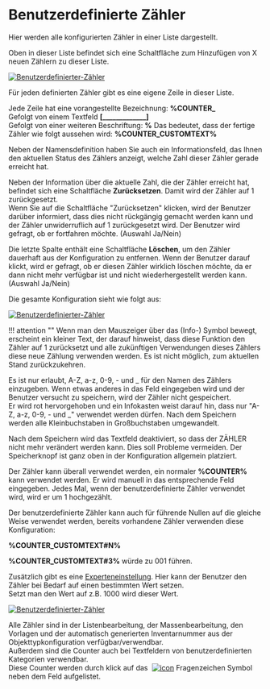 # Benutzerdefinierte Zähler

Hier werden alle konfigurierten Zähler in einer Liste dargestellt.

Oben in dieser Liste befindet sich eine Schaltfläche zum Hinzufügen von X neuen Zählern zu dieser Liste.

[![Benutzerdefinierter-Zähler](../assets/images/de/grundlagen/benutzerdefinierte-zaehler/1-bz.png)](../assets/images/de/grundlagen/benutzerdefinierte-zaehler/1-bz.png)

Für jeden definierten Zähler gibt es eine eigene Zeile in dieser Liste.

Jede Zeile hat eine vorangestellte Bezeichnung: **%COUNTER_**  
Gefolgt von einem Textfeld **[_____________]**  
Gefolgt von einer weiteren Beschriftung: **%**
Das bedeutet, dass der fertige Zähler wie folgt aussehen wird: **%COUNTER_CUSTOMTEXT%**

Neben der Namensdefinition haben Sie auch ein Informationsfeld, das Ihnen den aktuellen Status des Zählers anzeigt, welche Zahl dieser Zähler gerade erreicht hat.

Neben der Information über die aktuelle Zahl, die der Zähler erreicht hat, befindet sich eine Schaltfläche **Zurücksetzen**. Damit wird der Zähler auf 1 zurückgesetzt.  
Wenn Sie auf die Schaltfläche "Zurücksetzen" klicken, wird der Benutzer darüber informiert, dass dies nicht rückgängig gemacht werden kann und der Zähler unwiderruflich auf 1 zurückgesetzt wird. Der Benutzer wird gefragt, ob er fortfahren möchte. (Auswahl Ja/Nein)

Die letzte Spalte enthält eine Schaltfläche **Löschen**, um den Zähler dauerhaft aus der Konfiguration zu entfernen. Wenn der Benutzer darauf klickt, wird er gefragt, ob er diesen Zähler wirklich löschen möchte, da er dann nicht mehr verfügbar ist und nicht wiederhergestellt werden kann. (Auswahl Ja/Nein)

Die gesamte Konfiguration sieht wie folgt aus:

[![Benutzerdefinierter-Zähler](../assets/images/de/grundlagen/benutzerdefinierte-zaehler/2-bz.png)](../assets/images/de/grundlagen/benutzerdefinierte-zaehler/2-bz.png)

!!! attention ""
    Wenn man den Mauszeiger über das (Info-) Symbol bewegt, erscheint ein kleiner Text, der darauf hinweist, dass diese Funktion den Zähler auf 1 zurücksetzt und alle zukünftigen Verwendungen dieses Zählers diese neue Zählung verwenden werden.
    Es ist nicht möglich, zum aktuellen Stand zurückzukehren.

Es ist nur erlaubt, A-Z, a-z, 0-9, - und \_ für den Namen des Zählers einzugeben. Wenn etwas anderes in das Feld eingegeben wird und der Benutzer versucht zu speichern, wird der Zähler nicht gespeichert.  
Er wird rot hervorgehoben und ein Infokasten weist darauf hin, dass nur "A-Z, a-z, 0-9, - und \_" verwendet werden dürfen. Nach dem Speichern werden alle Kleinbuchstaben in Großbuchstaben umgewandelt.

Nach dem Speichern wird das Textfeld deaktiviert, so dass der ZÄHLER nicht mehr verändert werden kann. Dies soll Probleme vermeiden. Der Speicherknopf ist ganz oben in der Konfiguration allgemein platziert.

Der Zähler kann überall verwendet werden, ein normaler **%COUNTER%** kann verwendet werden. Er wird manuell in das entsprechende Feld eingegeben. Jedes Mal, wenn der benutzerdefinierte Zähler verwendet wird, wird er um 1 hochgezählt.

Der benutzerdefinierte Zähler kann auch für führende Nullen auf die gleiche Weise verwendet werden, bereits vorhandene Zähler verwenden diese Konfiguration:

**%COUNTER_CUSTOMTEXT#N%**

**%COUNTER_CUSTOMTEXT#3%** würde zu 001 führen.
<!---Todo: Fixme--->
Zusätzlich gibt es eine [Experteneinstellung](/display/de/Experteneinstellungen). Hier kann der Benutzer den Zähler bei Bedarf auf einen bestimmten Wert setzen.  
Setzt man den Wert auf z.B. 1000 wird dieser Wert.

[![Benutzerdefinierter-Zähler](../assets/images/de/grundlagen/benutzerdefinierte-zaehler/1-bz.png)](../assets/images/de/grundlagen/benutzerdefinierte-zaehler/1-bz.png)

Alle Zähler sind in der Listenbearbeitung, der Massenbearbeitung, den Vorlagen und der automatisch generierten Inventarnummer aus der Objekttypkonfiguration verfügbar/verwendbar.  
Außerdem sind die Counter auch bei Textfeldern von benutzerdefinierten Kategorien verwendbar.  
Diese Counter werden durch klick auf das  [![icon](../assets/images/de/grundlagen/icons/riddle.png)](../assets/images/de/grundlagen/icons/riddle.png) Fragenzeichen Symbol neben dem Feld aufgelistet.